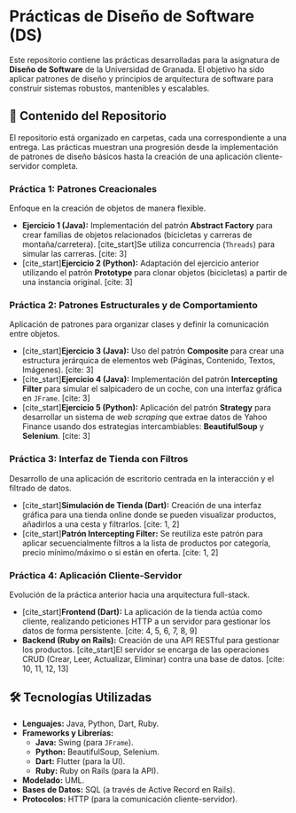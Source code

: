 # Prácticas de Diseño de Software (DS)

Este repositorio contiene las prácticas desarrolladas para la asignatura de **Diseño de Software** de la Universidad de Granada. El objetivo ha sido aplicar patrones de diseño y principios de arquitectura de software para construir sistemas robustos, mantenibles y escalables.

## 📁 Contenido del Repositorio

El repositorio está organizado en carpetas, cada una correspondiente a una entrega. Las prácticas muestran una progresión desde la implementación de patrones de diseño básicos hasta la creación de una aplicación cliente-servidor completa.

### Práctica 1: Patrones Creacionales
Enfoque en la creación de objetos de manera flexible.
* **Ejercicio 1 (Java):** Implementación del patrón **Abstract Factory** para crear familias de objetos relacionados (bicicletas y carreras de montaña/carretera). [cite_start]Se utiliza concurrencia (`Threads`) para simular las carreras. [cite: 3]
* [cite_start]**Ejercicio 2 (Python):** Adaptación del ejercicio anterior utilizando el patrón **Prototype** para clonar objetos (bicicletas) a partir de una instancia original. [cite: 3]

### Práctica 2: Patrones Estructurales y de Comportamiento
Aplicación de patrones para organizar clases y definir la comunicación entre objetos.
* [cite_start]**Ejercicio 3 (Java):** Uso del patrón **Composite** para crear una estructura jerárquica de elementos web (Páginas, Contenido, Textos, Imágenes). [cite: 3]
* [cite_start]**Ejercicio 4 (Java):** Implementación del patrón **Intercepting Filter** para simular el salpicadero de un coche, con una interfaz gráfica en `JFrame`. [cite: 3]
* [cite_start]**Ejercicio 5 (Python):** Aplicación del patrón **Strategy** para desarrollar un sistema de *web scraping* que extrae datos de Yahoo Finance usando dos estrategias intercambiables: **BeautifulSoup** y **Selenium**. [cite: 3]

### Práctica 3: Interfaz de Tienda con Filtros
Desarrollo de una aplicación de escritorio centrada en la interacción y el filtrado de datos.
* [cite_start]**Simulación de Tienda (Dart):** Creación de una interfaz gráfica para una tienda online donde se pueden visualizar productos, añadirlos a una cesta y filtrarlos. [cite: 1, 2]
* [cite_start]**Patrón Intercepting Filter:** Se reutiliza este patrón para aplicar secuencialmente filtros a la lista de productos por categoría, precio mínimo/máximo o si están en oferta. [cite: 1, 2]

### Práctica 4: Aplicación Cliente-Servidor
Evolución de la práctica anterior hacia una arquitectura full-stack.
* [cite_start]**Frontend (Dart):** La aplicación de la tienda actúa como cliente, realizando peticiones HTTP a un servidor para gestionar los datos de forma persistente. [cite: 4, 5, 6, 7, 8, 9]
* **Backend (Ruby on Rails):** Creación de una API RESTful para gestionar los productos. [cite_start]El servidor se encarga de las operaciones CRUD (Crear, Leer, Actualizar, Eliminar) contra una base de datos. [cite: 10, 11, 12, 13]

## 🛠️ Tecnologías Utilizadas

* **Lenguajes:** Java, Python, Dart, Ruby.
* **Frameworks y Librerías:**
    * **Java:** Swing (para `JFrame`).
    * **Python:** BeautifulSoup, Selenium.
    * **Dart:** Flutter (para la UI).
    * **Ruby:** Ruby on Rails (para la API).
* **Modelado:** UML.
* **Bases de Datos:** SQL (a través de Active Record en Rails).
* **Protocolos:** HTTP (para la comunicación cliente-servidor).
